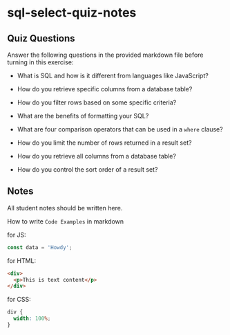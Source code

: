 # sql-select-quiz-notes

## Quiz Questions

Answer the following questions in the provided markdown file before turning in this exercise:

- What is SQL and how is it different from languages like JavaScript?

- How do you retrieve specific columns from a database table?

- How do you filter rows based on some specific criteria?

- What are the benefits of formatting your SQL?

- What are four comparison operators that can be used in a `where` clause?

- How do you limit the number of rows returned in a result set?

- How do you retrieve all columns from a database table?

- How do you control the sort order of a result set?

## Notes

All student notes should be written here.

How to write `Code Examples` in markdown

for JS:

```javascript
const data = 'Howdy';
```

for HTML:

```html
<div>
  <p>This is text content</p>
</div>
```

for CSS:

```css
div {
  width: 100%;
}
```
